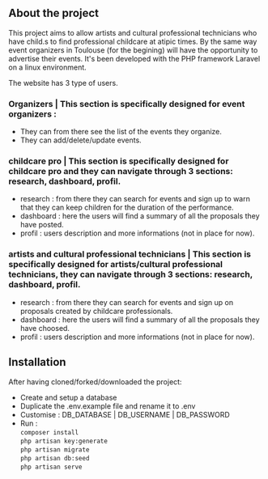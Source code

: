 ## About the project

This project aims to allow artists and cultural professional technicians who have child.s to find professional childcare at atipic times. By the same way event organizers in Toulouse (for the begining) will have the opportunity to advertise their events. It's been developed with the PHP framework Laravel on a linux environment.

The website has 3 type of users.

### Organizers | This section is specifically designed for event organizers :
- They can from there see the list of the events they organize.
- They can add/delete/update events.

### childcare pro | This section is specifically designed for childcare pro and they can navigate through 3 sections: research, dashboard, profil.
- research : from there they can search for events and sign up to warn that they can keep children for the duration of the performance.
- dashboard : here the users will find a summary of all the proposals they have posted.
- profil : users description and more informations (not in place for now).

### artists and cultural professional technicians | This section is specifically designed for artists/cultural professional technicians, they can navigate through 3 sections: research, dashboard, profil.
- research : from there they can search for events and sign up on proposals created by childcare professionals.
- dashboard : here the users will find a summary of all the proposals they have choosed.
- profil : users description and more informations (not in place for now).

## Installation

After having cloned/forked/downloaded the project:
- Create and setup a database
- Duplicate the .env.example file and rename it to .env
- Customise : DB_DATABASE | DB_USERNAME | DB_PASSWORD
- Run :<br />
    ```composer install```<br />
    ```php artisan key:generate```<br />
    ```php artisan migrate```<br />
    ```php artisan db:seed```<br />
    ```php artisan serve```<br />